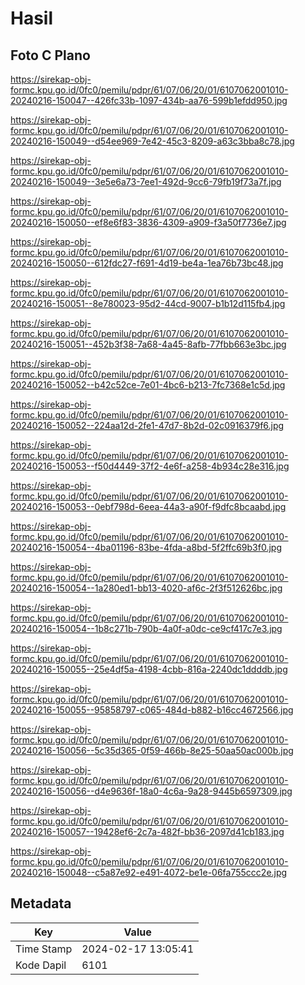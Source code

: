 # Hasil

## Foto C Plano

https://sirekap-obj-formc.kpu.go.id/0fc0/pemilu/pdpr/61/07/06/20/01/6107062001010-20240216-150047--426fc33b-1097-434b-aa76-599b1efdd950.jpg

https://sirekap-obj-formc.kpu.go.id/0fc0/pemilu/pdpr/61/07/06/20/01/6107062001010-20240216-150049--d54ee969-7e42-45c3-8209-a63c3bba8c78.jpg

https://sirekap-obj-formc.kpu.go.id/0fc0/pemilu/pdpr/61/07/06/20/01/6107062001010-20240216-150049--3e5e6a73-7ee1-492d-9cc6-79fb19f73a7f.jpg

https://sirekap-obj-formc.kpu.go.id/0fc0/pemilu/pdpr/61/07/06/20/01/6107062001010-20240216-150050--ef8e6f83-3836-4309-a909-f3a50f7736e7.jpg

https://sirekap-obj-formc.kpu.go.id/0fc0/pemilu/pdpr/61/07/06/20/01/6107062001010-20240216-150050--612fdc27-f691-4d19-be4a-1ea76b73bc48.jpg

https://sirekap-obj-formc.kpu.go.id/0fc0/pemilu/pdpr/61/07/06/20/01/6107062001010-20240216-150051--8e780023-95d2-44cd-9007-b1b12d115fb4.jpg

https://sirekap-obj-formc.kpu.go.id/0fc0/pemilu/pdpr/61/07/06/20/01/6107062001010-20240216-150051--452b3f38-7a68-4a45-8afb-77fbb663e3bc.jpg

https://sirekap-obj-formc.kpu.go.id/0fc0/pemilu/pdpr/61/07/06/20/01/6107062001010-20240216-150052--b42c52ce-7e01-4bc6-b213-7fc7368e1c5d.jpg

https://sirekap-obj-formc.kpu.go.id/0fc0/pemilu/pdpr/61/07/06/20/01/6107062001010-20240216-150052--224aa12d-2fe1-47d7-8b2d-02c0916379f6.jpg

https://sirekap-obj-formc.kpu.go.id/0fc0/pemilu/pdpr/61/07/06/20/01/6107062001010-20240216-150053--f50d4449-37f2-4e6f-a258-4b934c28e316.jpg

https://sirekap-obj-formc.kpu.go.id/0fc0/pemilu/pdpr/61/07/06/20/01/6107062001010-20240216-150053--0ebf798d-6eea-44a3-a90f-f9dfc8bcaabd.jpg

https://sirekap-obj-formc.kpu.go.id/0fc0/pemilu/pdpr/61/07/06/20/01/6107062001010-20240216-150054--4ba01196-83be-4fda-a8bd-5f2ffc69b3f0.jpg

https://sirekap-obj-formc.kpu.go.id/0fc0/pemilu/pdpr/61/07/06/20/01/6107062001010-20240216-150054--1a280ed1-bb13-4020-af6c-2f3f512626bc.jpg

https://sirekap-obj-formc.kpu.go.id/0fc0/pemilu/pdpr/61/07/06/20/01/6107062001010-20240216-150054--1b8c271b-790b-4a0f-a0dc-ce9cf417c7e3.jpg

https://sirekap-obj-formc.kpu.go.id/0fc0/pemilu/pdpr/61/07/06/20/01/6107062001010-20240216-150055--25e4df5a-4198-4cbb-816a-2240dc1ddddb.jpg

https://sirekap-obj-formc.kpu.go.id/0fc0/pemilu/pdpr/61/07/06/20/01/6107062001010-20240216-150055--95858797-c065-484d-b882-b16cc4672566.jpg

https://sirekap-obj-formc.kpu.go.id/0fc0/pemilu/pdpr/61/07/06/20/01/6107062001010-20240216-150056--5c35d365-0f59-466b-8e25-50aa50ac000b.jpg

https://sirekap-obj-formc.kpu.go.id/0fc0/pemilu/pdpr/61/07/06/20/01/6107062001010-20240216-150056--d4e9636f-18a0-4c6a-9a28-9445b6597309.jpg

https://sirekap-obj-formc.kpu.go.id/0fc0/pemilu/pdpr/61/07/06/20/01/6107062001010-20240216-150057--19428ef6-2c7a-482f-bb36-2097d41cb183.jpg

https://sirekap-obj-formc.kpu.go.id/0fc0/pemilu/pdpr/61/07/06/20/01/6107062001010-20240216-150048--c5a87e92-e491-4072-be1e-06fa755ccc2e.jpg


## Metadata

| Key        | Value               |
| ---------- | ------------------- |
| Time Stamp | 2024-02-17 13:05:41 |
| Kode Dapil | 6101                |



